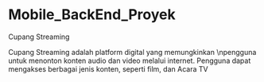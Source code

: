 # Mobile_BackEnd_Proyek

Cupang Streaming

Cupang Streaming adalah platform digital yang memungkinkan \npengguna untuk menonton konten audio dan video melalui internet. Pengguna dapat mengakses berbagai jenis konten, seperti film, dan Acara TV
